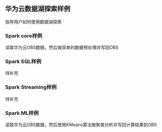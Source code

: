 ## 华为云数据湖探索样例  
指导用户如何使用数据湖探索

### Spark core样例  
读取华为云OBS数据，然后做简单的数据预处理并写回OBS

### Spark SQL样例  
待补充

### Spark Streaming样例  
待补充

### Spark ML样例  
读取华为云OBS数据，然后使用KMeans算法做聚类分析并写回计算结果到OBS
